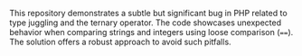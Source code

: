 This repository demonstrates a subtle but significant bug in PHP related to type juggling and the ternary operator. The code showcases unexpected behavior when comparing strings and integers using loose comparison (`==`). The solution offers a robust approach to avoid such pitfalls.